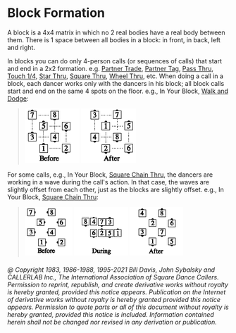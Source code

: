 
# Block Formation

A block is a 4x4 matrix in which no 2 real bodies have a
real body between them. There is 1 space between all
bodies in a block: in front, in back, left and right.

In blocks you can do only 4-person calls (or sequences of
calls) that start and end in a 2x2 formation. e.g. [Partner Trade](../b2/trade.md), 
[Partner Tag](../a1/partner_tag.md), [Pass Thru](../b1/pass_thru.md),
[Touch 1/4](../b2/touch_a_quarter.md), 
[Star Thru](../b1/star_thru.md), [Square Thru](../b1/square_thru.md), 
[Wheel Thru](../a1/wheel_thru.md), etc. When doing a call in a
block, each dancer works only with the dancers in his
block; all block calls start and end on the same 4 spots on
the floor.
e.g., In Your Block, [Walk and Dodge](../ms/walk_and_dodge.md):


> 
> ![alt](block_formation_1a.png)
> ![alt](block_formation_1b.png)
> 

For some calls, e.g., In Your Block, [Square Chain Thru](../a1/square_chain_thru.md),
the dancers are working in a wave during the call's action.
In that case, the waves are slightly offset from each other,
just as the blocks are slightly offset.
e.g., In Your Block, [Square Chain Thru](../a1/square_chain_thru.md):

> 
> ![alt](block_formation_2a.png)
> ![alt](block_formation_2b.png)
> ![alt](block_formation_2c.png)
> 

###### @ Copyright 1983, 1986-1988, 1995-2021 Bill Davis, John Sybalsky and CALLERLAB Inc., The International Association of Square Dance Callers. Permission to reprint, republish, and create derivative works without royalty is hereby granted, provided this notice appears. Publication on the Internet of derivative works without royalty is hereby granted provided this notice appears. Permission to quote parts or all of this document without royalty is hereby granted, provided this notice is included. Information contained herein shall not be changed nor revised in any derivation or publication.
